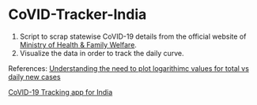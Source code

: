 # CoVID-Tracker-India

1. Script to scrap statewise CoVID-19 details from the official website of [Ministry of Health & Family Welfare](https://www.mohfw.gov.in/).
2. Visualize the data in order to track the daily curve. 


References: [Understanding the need to plot logarithimc values for total vs daily new cases](https://youtu.be/54XLXg4fYsc)

[CoVID-19 Tracking app for India](https://www.covid19india.org/)

